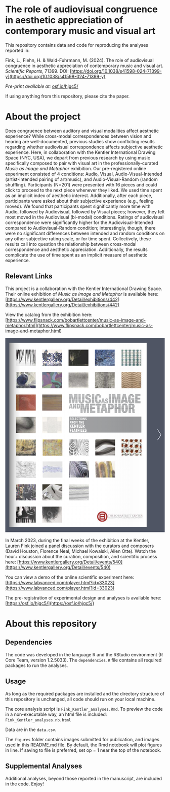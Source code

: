 # The role of audiovisual congruence in aesthetic appreciation of contemporary music and visual art

This repository contains data and code for reproducing the analyses reported in: 

Fink, L., Fiehn, H. & Wald-Fuhrmann, M. (2024). The role of audiovisual congruence in aesthetic appreciation of contemporary music and visual art. *Scientific Reports*, 71399. DOI: [https://doi.org/10.1038/s41598-024-71399-y](https://doi.org/10.1038/s41598-024-71399-y)

*Pre-print available at:* [osf.io/hjgc5/](osf.io/hjgc5/)

If using anything from this repository, please cite the paper. 

# About the project
Does congruence between auditory and visual modalities affect aesthetic experience? While cross-modal correspondences between vision and hearing are well-documented, previous studies show conflicting results regarding whether audiovisual correspondence affects subjective aesthetic experience. Here, in collaboration with the Kentler International Drawing Space (NYC, USA), we depart from previous research by using music specifically composed to pair with visual art in the professionally-curated *Music as Image and Metaphor* exhibition. Our pre-registered online experiment consisted of 4 conditions: Audio, Visual, Audio-Visual-Intended (artist-intended pairing of art/music), and Audio-Visual-Random (random shuffling). Participants (N=201) were presented with 16 pieces and could click to proceed to the next piece whenever they liked. We used time spent as an implicit index of aesthetic interest. Additionally, after each piece, participants were asked about their subjective experience (e.g., feeling moved). We found that participants spent significantly more time with Audio, followed by Audiovisual, followed by Visual pieces; however, they felt most moved in the Audiovisual (bi-modal) conditions. Ratings of audiovisual correspondence were significantly higher for the Audiovisual-Intended compared to Audiovisual-Random condition; interestingly, though, there were no significant differences between intended and random conditions on any other subjective rating scale, or for time spent. Collectively, these results call into question the relationship between cross-modal correspondence and aesthetic appreciation. Additionally, the results complicate the use of time spent as an implicit measure of aesthetic experience. 

## Relevant Links
This project is a collaboration with the Kentler International Drawing Space. Their online exhibition of *Music as Image and Metaphor* is available here: [https://www.kentlergallery.org/Detail/exhibitions/442](https://www.kentlergallery.org/Detail/exhibitions/442)

View the catalog from the exhibition here: [https://www.flipsnack.com/bobartlettcenter/music-as-image-and-metaphor.html](https://www.flipsnack.com/bobartlettcenter/music-as-image-and-metaphor.html)

[<img src="figures/Kentler_catalog_cover.png">](https://www.flipsnack.com/bobartlettcenter/music-as-image-and-metaphor.html)

In March 2023, during the final weeks of the exhibition at the Kentler, Lauren Fink joined a panel discussion with the curators and composers (David Houston, Florence Neal, Michael Kowalski, Allen Otte). Watch the hour+ discussion about the curation, composition, and scientific process here: [https://www.kentlergallery.org/Detail/events/540](https://www.kentlergallery.org/Detail/events/540)

You can view a demo of the online scientific experiment here: [https://www.labvanced.com/player.html?id=33023](https://www.labvanced.com/player.html?id=33023)

The pre-registration of experimental design and analyses is available here: [https://osf.io/hjgc5/](https://osf.io/hjgc5/)

# About this repository

## Dependencies
The code was developed in the language R and the RStudio environment (R Core Team, version 1.2.5033). 
The `dependencies.R` file contains all required packages to run the analyses. 

## Usage
As long as the required packages are installed and the directory structure of this repository is unchanged, all code should run on your local machine. 

The core analysis script is `Fink_Kentler_analyses.Rmd`.
To preview the code in a non-executable way, an html file is included: `Fink_Kentler_analyses.nb.html`

Data are in the `data.csv`. 

The `figures` folder contains images submitted for publication, and images used in this README.md file.
By default, the Rmd notebook will plot figures in line. If saving to file is preferred, set op = 1 near the top of the notebook. 

## Supplemental Analyses
Additional analyses, beyond those reported in the manuscript, are included in the code. Enjoy!



